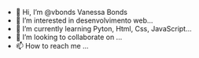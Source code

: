 - 👋 Hi, I’m @vbonds Vanessa Bonds
- 👀 I’m interested in desenvolvimento web...
- 🌱 I’m currently learning Pyton, Html, Css, JavaScript...
- 💞️ I’m looking to collaborate on ...
- 📫 How to reach me ...

<!---
vbonds/vbonds is a ✨ special ✨ repository because its `README.md` (this file) appears on your GitHub profile.
You can click the Preview link to take a look at your changes.
--->
